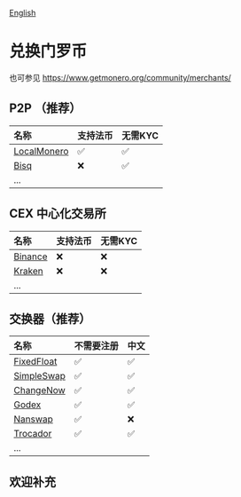 [English](https://github.com/Meowpay/Exchanges/blob/main/README_EN.md)

# 兑换门罗币
也可参见 https://www.getmonero.org/community/merchants/

## P2P （推荐）
| 名称                                                      | 支持法币 | 无需KYC |
| :-------------------------------------------------------- | :------- | :------ |
| [LocalMonero](https://localmonero.co/buy-monero-with-cny) | ✅        | ✅       |
| [Bisq](https://bisq.network/)                             | ❌        | ✅       |
| ...                                                       |          |         |

## CEX 中心化交易所
| 名称                                                     | 支持法币 | 无需KYC |
| :------------------------------------------------------- | :------- | :------ |
| [Binance](https://www.binance.com/en/crypto/buy/USD/XMR) | ❌        | ❌       |
| [Kraken](https://www.kraken.com)                         | ❌        | ❌       |
| ...                                                      |          |         |
 
## 交换器（推荐）

| 名称                                      | 不需要注册 | 中文 |
| :---------------------------------------- | ---------- | ---- |
| [FixedFloat](https://fixedfloat.com/)     | ✅          | ✅    |
| [SimpleSwap](https://simpleswap.io/cn)    | ✅          | ✅    |
| [ChangeNow](https://changenow.io/zh)      | ✅          | ✅    |
| [Godex](https://godex.io/zh)              | ✅          | ✅    |
| [Nanswap](https://nanswap.com/)           | ✅          | ❌    |
| [Trocador](https://trocador.app/zh-hans/) | ✅          | ✅    |
| ...                                       |            |      |



## 欢迎补充